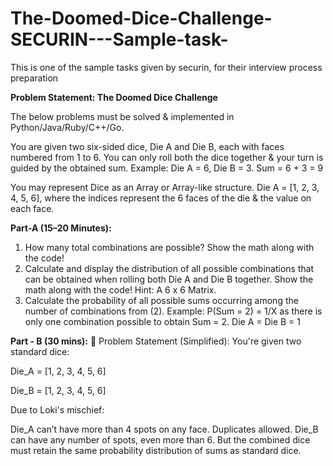# The-Doomed-Dice-Challenge-SECURIN---Sample-task-
This is one of the sample tasks given by securin, for their interview process preparation

**Problem Statement: The Doomed Dice Challenge**

The below problems must be solved & implemented in Python/Java/Ruby/C++/Go.

You are given two six-sided dice, Die A and Die B, each with faces numbered from 1 to 6.
You can only roll both the dice together & your turn is guided by the obtained sum.
Example: Die A = 6, Die B = 3. Sum = 6 + 3 = 9

You may represent Dice as an Array or Array-like structure.
Die A = [1, 2, 3, 4, 5, 6], where the indices represent the 6 faces of the die & the value on each face.

**Part-A (15–20 Minutes):**
1. How many total combinations are possible? Show the math along with the code!
2. Calculate and display the distribution of all possible combinations that can be obtained when rolling both Die A and Die B together. Show the math along with the code!
   Hint: A 6 x 6 Matrix.
3. Calculate the probability of all possible sums occurring among the number of combinations from (2).
   Example: P(Sum = 2) = 1/X as there is only one combination possible to obtain Sum = 2. Die A = Die B = 1

**Part - B (30 mins):**
🧩 Problem Statement (Simplified):
You're given two standard dice:

Die_A = [1, 2, 3, 4, 5, 6]

Die_B = [1, 2, 3, 4, 5, 6]

Due to Loki's mischief:

Die_A can’t have more than 4 spots on any face. Duplicates allowed.
Die_B can have any number of spots, even more than 6.
But the combined dice must retain the same probability distribution of sums as standard dice.

